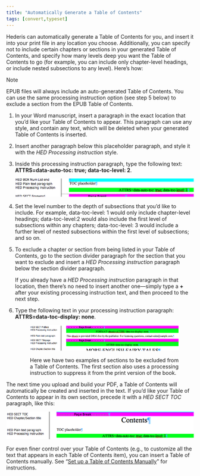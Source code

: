 ```yaml
---
title: "Automatically Generate a Table of Contents"
tags: [convert,typeset]
---
```

 
<html><body><section data-type="chapter" class="hsecchapter" data-hederis-type="hsecchapter" id="autogen-a-toc" data-pi-attrs="id: autogen-a-toc; data-tags: convert,typeset;" role="doc-chapter" data-tags="convert,typeset" data-author-name=" " data-book-title=" " title="Automatically Generate a Table of Contents"><p class="hblkp" data-hederis-type="hblkp" id="pQUEUAq4n">Hederis can automatically generate a Table of Contents for you, and insert it into your print file in any location you choose. Additionally, you can specify not to include certain chapters or sections in your generated Table of Contents, and specify how many levels deep you want the Table of Contents to go (for example, you can include only chapter-level headings, or include nested subsections to any level). Here&#8217;s how:</p><aside class="hwprbox box" data-hederis-type="hwprbox" id="pnHiP9TnT" data-type="sidebar"><p class="hblktype" data-hederis-type="hblktype" id="pjBloRJxQ">Note</p><p class="hblkp" data-hederis-type="hblkp" id="pSJrXhkCc">EPUB files will always include an auto-generated Table of Contents. You can use the same processing instruction option (see step 5 below) to exclude a section from the EPUB Table of Contents.</p></aside><ol class="hwprnumlist" data-hederis-type="hwprnumlist" id="pmAgfrtmb"><li class="hblkoli" data-hederis-type="hblkoli" id="liVJGR48aS"><p class="hblkoli" data-hederis-type="hblklip" id="pOJF0wV17">In your Word manuscript, insert a paragraph in the exact location that you&#8217;d like your Table of Contents to appear. This paragraph can use any style, and contain any text, which will be deleted when your generated Table of Contents is inserted.</p></li><li class="hblkoli" data-hederis-type="hblkoli" id="liIU3LbBBr"><p class="hblkoli" data-hederis-type="hblklip" id="peA0FxTE1">Insert another paragraph below this placeholder paragraph, and style it with the <em data-hederis-type="hspanem" id="p1zXuZgq9">HED Processing instruction</em> style.</p></li><li class="hblkoli" data-hederis-type="hblkoli" id="lizoBDJ62T"><p class="hblkoli" data-hederis-type="hblklip" id="pluSB1K0y">Inside this processing instruction paragraph, type the following text: <strong data-hederis-type="hspanstrong" id="pf9OPjdBW">ATTRS=data-auto-toc: true; data-toc-level: 2</strong>. </p><img data-hederis-type="hblkimg" class="hblkimg" id="pI71GLhWX" src="/images/tocplaceholder.png" data-img-src="/images/tocplaceholder.png"/></li><li class="hblkoli" data-hederis-type="hblkoli" id="li955KDYcy"><p class="hblkoli" data-hederis-type="hblklip" id="psKXzkWHN">Set the level number to the depth of subsections that you&#8217;d like to include. For example, data-toc-level: 1 would only include chapter-level headings; data-toc-level:2 would also include the first level of subsections within any chapters; data-toc-level: 3 would include a further level of nested subsections within the first level of subsections; and so on.</p></li><li class="hblkoli" data-hederis-type="hblkoli" id="livTUXTP7Z"><p class="hblkoli" data-hederis-type="hblklip" id="p86liV4mq">To exclude a chapter or section from being listed in your Table of Contents, go to the section divider paragraph for the section that you want to exclude and insert a <em class="hspanem" data-hederis-type="hspanem" id="pH1QPmTXF">HED Processing instruction</em> paragraph below the section divider paragraph. </p><p class="hblklicont" data-hederis-type="hblklicont" id="pb3Qp8sOH">If you already have a <em class="hspanem" data-hederis-type="hspanem" id="p6Q4cepTH">HED Processing instruction</em> paragraph in that location, then there&#8217;s no need to insert another one&#8212;simply type a <strong class="hspanstrong" data-hederis-type="hspanstrong" id="pZPoNtPBn">+</strong> after your existing processing instruction text, and then proceed to the next step.</p></li><li class="hblkoli" data-hederis-type="hblkoli" id="lij2BbM3yL"><p class="hblkoli" data-hederis-type="hblklip" id="p7w1C4rso">Type the following text in your processing instruction paragraph: <strong class="hspanstrong" data-hederis-type="hspanstrong" id="pQGqmYXH5">ATTRS=data-toc-display: none</strong>.</p><figure class="hwprfig" data-hederis-type="hwprfig" id="pvD6i0PdL"><img data-hederis-type="hblkimg" class="hblkimg" id="pAPH7v63M" src="/images/tocexclude.png" data-img-src="/images/tocexclude.png"/><p class="hblkcaption" data-hederis-type="hblkcaption" id="pY8We1HNM">Here we have two examples of sections to be excluded from a Table of Contents. The first section also uses a processing instruction to suppress it from the print version of the book.</p></figure></li></ol><p class="hblkp" data-hederis-type="hblkp" id="p4VTgda9x">The next time you upload and build your PDF, a Table of Contents will automatically be created and inserted in the text. If you&#8217;d like your Table of Contents to appear in its own section, precede it with a <em class="hspanem" data-hederis-type="hspanem" id="pGMxP9JjQ">HED SECT TOC</em> paragraph, like this:</p><img data-hederis-type="hblkimg" class="hblkimg" id="pb06TZxS1" src="/images/tocsection.png" data-img-src="/images/tocsection.png"/><p class="hblkp" data-hederis-type="hblkp" id="p8XXgB9Ds">For even finer control over your Table of Contents (e.g., to customize all the text that appears in each Table of Contents item), you can insert a Table of Contents manually. See &#8220;<a href="{% link _docs/setup-a-toc.md %}" class="hspana" data-hederis-type="hspana" id="poAj4HMJg">Set up a Table of Contents Manually</a>&#8221; for instructions.</p></section></body></html>
